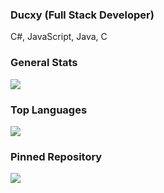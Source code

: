 ### Ducxy (Full Stack Developer)
C#, JavaScript, Java, C


### General Stats

<a href="#">
  <img align="center" src="https://github-readme-stats.vercel.app/api?username=mrducxy&count_private=true&show_icons=true&theme=material-palenight" />
</a>
</br>

### Top Languages
<a href="#">
  <img align="center" src="https://github-readme-stats.vercel.app/api/top-langs/?username=mrducxy&theme=material-palenight&layout=compact" />
</a>
</br>

### Pinned Repository
<a href="#">
  <img align="center" src="https://github-readme-stats.vercel.app/api/pin/?username=mrducxy&repo=Chip8.JS-V1&theme=material-palenight" />
</a>
